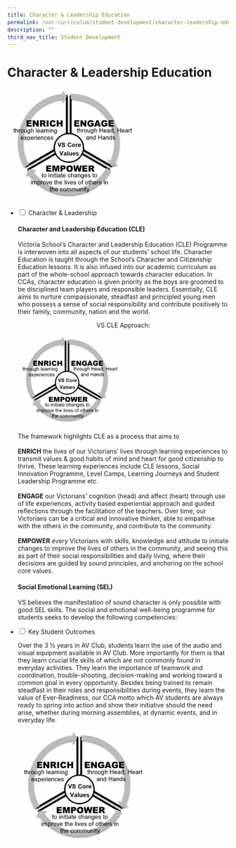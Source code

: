 ```yaml
---
title: Character & Leadership Education
permalink: /our-curriculum/student-development/character-leadership-education/
description: ""
third_nav_title: Student Development
---
```

# **Character & Leadership Education**

![](/images/VS-CLE-Approach-300x256.png)


<ul class="jekyllcodex_accordion">
  <li>
    <input type="checkbox" id="accordion1">
    <label for="accordion1">Character & Leadership</label>
    <div>
			<p><h4>Character and Leadership Education (CLE)</h4></p>
			<p>Victoria School’s Character and Leadership Education (CLE) Programme is interwoven into all aspects of our students’ school life. Character Education is taught through the School’s Character and Citizenship Education lessons. It is also infused into our academic curriculum as part of the whole-school approach towards character education. In CCAs, character education is given priority as the boys are groomed to be disciplined team players and responsible leaders. Essentially, CLE aims to nurture compassionate, steadfast and principled young men who possess a sense of social responsibility and contribute positively to their family, community, nation and the world.</p>
		<p><center>VS CLE Approach:</center><p>
		<p><img src="/images/VS-CLE-Approach-300x256.png" style="width:50%"></p>
		<p>The framework highlights CLE as a process that aims to<br><br><b>ENRICH</b> the lives of our Victorians’ lives through learning experiences to transmit values & good habits of mind and heart for good citizenship to thrive. These learning experiences include CLE lessons, Social Innovation Programme, Level Camps, Learning Journeys and Student Leadership Programme etc.<br><br><b>ENGAGE</b> our Victorians’ cognition (head) and affect (heart) through use of life experiences, activity based experiential approach and guided reflections through the facilitation of the teachers. Over time, our Victorians can be a critical and innovative thinker, able to empathise with the others in the community, and contribute to the community.<br><br><b>EMPOWER</b> every Victorians with skills, knowledge and attitude to initiate changes to improve the lives of others in the community, and seeing this as part of their social responsibilities and daily living, where their decisions are guided by sound principles, and anchoring on the school core values.</p>
		<p><h4>Social Emotional Learning (SEL)</h4></p>
		<p>VS believes the manifestation of sound character is only possible with good SEL skills.  The social and emotional well-being programme for students seeks to develop the following competencies:</p>
    </div>
  </li>
    <li>
    <input type="checkbox" id="accordion2">
    <label for="accordion2">Key Student Outcomes</label>
    <div>
      <p>Over the 3 ½ years in AV Club, students learn the use of the audio and visual equipment available in AV Club. More importantly for them is that they learn crucial life skills of which are not commonly found in everyday activities. They learn the importance of teamwork and coordination, trouble-shooting, decision-making and working toward a common goal in every opportunity. Besides being trained to remain steadfast in their roles and responsibilities during events, they learn the value of Ever-Readiness, our CCA motto which AV students are always ready to spring into action and show their initiative should the need arise, whether during morning assemblies, at dynamic events, and in everyday life.</p>
			<p><img src="/images/VS-CLE-Approach-300x256.png"></p>
    </div>
  </li> 
  </ul>